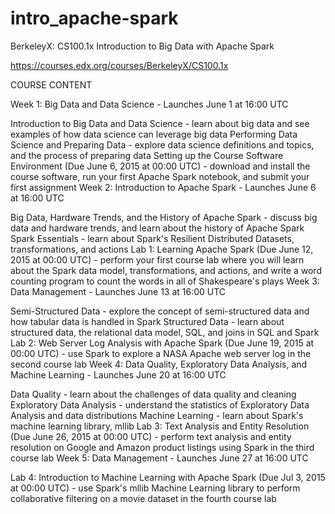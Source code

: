 # intro_apache-spark
BerkeleyX: CS100.1x Introduction to Big Data with Apache Spark

https://courses.edx.org/courses/BerkeleyX/CS100.1x

COURSE CONTENT

Week 1: Big Data and Data Science - Launches June 1 at 16:00 UTC

Introduction to Big Data and Data Science - learn about big data and see examples of how data science can leverage big data
Performing Data Science and Preparing Data - explore data science definitions and topics, and the process of preparing data
Setting up the Course Software Environment (Due June 6, 2015 at 00:00 UTC) - download and install the course software, run your first Apache Spark notebook, and submit your first assignment
Week 2: Introduction to Apache Spark  - Launches June 6 at 16:00 UTC

Big Data, Hardware Trends, and the History of  Apache Spark - discuss big data and hardware trends, and learn about the history of Apache Spark
Spark Essentials - learn about Spark's Resilient Distributed Datasets, transformations, and actions
Lab 1: Learning Apache Spark (Due June 12, 2015 at 00:00 UTC) - perform your first course lab where you will learn about the Spark data model, transformations, and actions, and write a word counting program to count the words in all of Shakespeare's plays
Week 3: Data Management  - Launches June 13 at 16:00 UTC

Semi-Structured Data - explore the concept of semi-structured data and how tabular data is handled in Spark
Structured Data - learn about structured data, the relational data model, SQL, and joins in SQL and Spark
Lab 2: Web Server Log Analysis with Apache Spark (Due June 19, 2015 at 00:00 UTC) - use Spark to explore a NASA Apache web server log in the second course lab
Week 4: Data Quality, Exploratory Data Analysis, and Machine Learning  - Launches June 20 at 16:00 UTC

Data Quality - learn about the challenges of data quality and cleaning
Exploratory Data Analysis - understand the statistics of Exploratory Data Analysis and data distributions
Machine Learning - learn about Spark's machine learning library, mllib
Lab 3: Text Analysis and Entity Resolution (Due June 26, 2015 at 00:00 UTC) - perform text analysis and entity resolution on Google and Amazon product listings using Spark in the third course lab
Week 5: Data Management  - Launches June 27 at 16:00 UTC

Lab 4: Introduction to Machine Learning with Apache Spark (Due Jul 3, 2015 at 00:00 UTC) - use Spark's mllib Machine Learning library to perform collaborative filtering on a movie dataset in the fourth course lab

